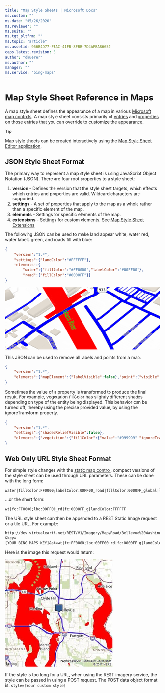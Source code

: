 ```yaml
---
title: "Map Style Sheets | Microsoft Docs"
ms.custom: ""
ms.date: "05/26/2020"
ms.reviewer: ""
ms.suite: ""
ms.tgt_pltfrm: ""
ms.topic: "article"
ms.assetid: 966B4D77-FEAC-41FB-8FBB-7D4AFBA86651
caps.latest.revision: 3
author: "dbuerer"
ms.author: ""
manager: ""
ms.service: "bing-maps"
---
```

# Map Style Sheet Reference in Maps

A map style sheet defines the appearance of a map in various [Microsoft map controls](map-style-sheet-support.md).  A map style sheet consists primarily of [entries](map-style-sheet-entries.md) and [properties](map-style-sheet-entry-properties.md) on those entries that you can override to customize the appearance.

> [!TIP]
> Map style sheets can be created interactively using the [Map Style Sheet Editor application](https://www.microsoft.com/store/productId/9NBHTCJT72FT).

## JSON Style Sheet Format

The primary way to represent a map style sheet is using JavaScript Object Notation (JSON).  There are four root properties to a style sheet:

1. **version** - Defines the version that the style sheet targets, which effects which entries and properties are valid.  Wildcard characters are supported.
2. **settings** - A set of properties that apply to the map as a whole rather than a specific element of the map.
3. **elements** - Settings for specific elements of the map.
4. **extensions** - Settings for custom elements.  See [Map Style Sheet Extensions](map-style-sheet-extensions.md)

The following JSON can be used to make land appear white, water red, water labels green, and roads fill with blue:

```json
{
    "version":"1.*",
    "settings":{"landColor":"#FFFFFF"},
    "elements":{
        "water":{"fillColor":"#FF0000","labelColor":"#00FF00"}, 
        "road":{"fillColor":"#0000FF"}}
}
```

![Style Sample](media/style_sample.png)

This JSON can be used to remove all labels and points from a map.

```json
{
    "version":"1.*", 
    "elements":{"mapElement":{"labelVisible":false},"point":{"visible":false}}
}
```

Sometimes the value of a property is transformed to produce the final result. For example, vegetation fillColor has slightly different shades depending on type of the entity being displayed. This behavior can be turned off, thereby using the precise provided value, by using the ignoreTransform property.

```json
{
    "version":"1.*",
    "settings":{"shadedReliefVisible":false},
    "elements":{"vegetation":{"fillColor":{"value":"#999999","ignoreTransform":true}}}
}
```

## Web Only URL Style Sheet Format

For simple style changes with the [static map control](../rest-services/imagery/get-a-static-map.md), compact versions of the style sheet can be used through URL parameters.  These can be done with the long form:

```url
water|fillColor:FF0000;labelColor:00FF00_road|fillColor:0000FF_global|landColor:FFFFFF 
```

...or the short form:

```url
wt|fc:FF0000;lbc:00FF00_rd|fc:0000FF_g|landColor:FFFFFF
```

The URL style sheet can then be appended to a REST Static Image request or a tile URL. For example:

```url
http://dev.virtualearth.net/REST/V1/Imagery/Map/Road/Bellevue%20Washington?&key=[YOUR_BING_MAPS_KEY]&st=wt|fc:FF0000;lbc:00FF00_rd|fc:0000FF_g|landColor:FFFFFF
```

Here is the image this request would return:

![Red Blue Map Style](media/bmv8-redbluemapstyle.jpg)

If the style is too long for a URL, when using the REST imagery service, the style can be passed in using a POST request. The POST data object format is: `style=[Your custom style]`
